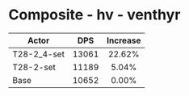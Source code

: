 # Composite - hv - venthyr
| Actor | DPS | Increase |
|---|:---:|:---:|
|T28-2_4-set|13061|22.62%|
|T28-2-set|11189|5.04%|
|Base|10652|0.00%|
